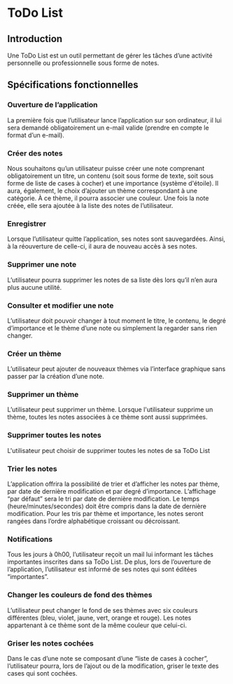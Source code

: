 # ToDo List
## Introduction
Une ToDo List est un outil permettant de gérer les tâches d’une activité personnelle ou professionnelle sous forme de notes. 
## Spécifications fonctionnelles


### Ouverture de l’application
La première fois que l’utilisateur lance l’application sur son ordinateur, il lui sera demandé obligatoirement un e-mail valide (prendre en compte le format d’un e-mail). 

### Créer des notes
Nous souhaitons qu’un utilisateur puisse créer une note comprenant obligatoirement un titre, un contenu (soit sous forme de texte, soit sous forme de liste de cases à cocher) et une importance (système d'étoile). Il aura, également, le choix d’ajouter un thème correspondant à une catégorie. À ce thème, il pourra associer une couleur.
Une fois la note créée, elle sera ajoutée à la liste des notes de l’utilisateur.

### Enregistrer
Lorsque l’utilisateur quitte l’application, ses notes sont sauvegardées. Ainsi, à la réouverture de celle-ci, il aura de nouveau accès à ses notes.

### Supprimer une note
L’utilisateur pourra supprimer les notes de sa liste dès lors qu’il n’en aura plus aucune utilité.

### Consulter et modifier une note 
L’utilisateur doit pouvoir changer à tout moment le titre, le contenu, le degré d’importance et le thème d’une note ou simplement la regarder sans rien changer.

### Créer un thème
L’utilisateur peut ajouter de nouveaux thèmes via l’interface graphique sans passer par la création d’une note.

### Supprimer un thème
L’utilisateur peut supprimer un thème. Lorsque l'utilisateur supprime un thème, toutes les notes associées à ce thème sont aussi supprimées.

### Supprimer toutes les notes
L'utilisateur peut choisir de supprimer toutes les notes de sa ToDo List

### Trier les notes
L’application offrira la possibilité de trier et d’afficher les notes par thème, par date de dernière modification et par degré d’importance. 
L’affichage “par défaut” sera le tri par date de dernière modification. Le temps (heure/minutes/secondes) doit être compris dans la date de dernière modification.
Pour les tris par thème et importance, les notes seront rangées dans l’ordre alphabétique croissant ou décroissant.

### Notifications 
Tous les jours à 0h00, l’utilisateur reçoit un mail lui informant les tâches importantes inscrites dans sa ToDo List.
De plus, lors de l’ouverture de l’application, l’utilisateur est informé de ses notes qui sont éditées “importantes”.

### Changer les couleurs de fond des thèmes
L’utilisateur peut changer le fond de ses thèmes avec six couleurs différentes (bleu, violet, jaune, vert, orange et rouge).
Les notes appartenant à ce thème sont de la même couleur que celui-ci.

### Griser les notes cochées
Dans le cas d’une note se composant d’une “liste de cases à cocher”, l’utilisateur pourra, lors de l’ajout ou de la modification, griser le texte des cases qui sont cochées.
